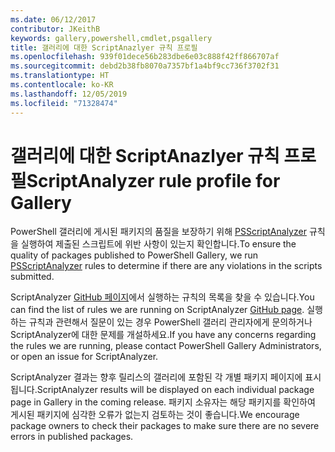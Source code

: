 ```yaml
---
ms.date: 06/12/2017
contributor: JKeithB
keywords: gallery,powershell,cmdlet,psgallery
title: 갤러리에 대한 ScriptAnazlyer 규칙 프로필
ms.openlocfilehash: 939f01dece56b283dbe6e03c888f42ff866707af
ms.sourcegitcommit: debd2b38fb8070a7357bf1a4bf9cc736f3702f31
ms.translationtype: HT
ms.contentlocale: ko-KR
ms.lasthandoff: 12/05/2019
ms.locfileid: "71328474"
---
```

# <a name="scriptanalyzer-rule-profile-for-gallery"></a><span data-ttu-id="b745d-103">갤러리에 대한 ScriptAnazlyer 규칙 프로필</span><span class="sxs-lookup"><span data-stu-id="b745d-103">ScriptAnalyzer rule profile for Gallery</span></span>

<span data-ttu-id="b745d-104">PowerShell 갤러리에 게시된 패키지의 품질을 보장하기 위해 [PSScriptAnalyzer](https://github.com/PowerShell/PSScriptAnalyzer) 규칙을 실행하여 제출된 스크립트에 위반 사항이 있는지 확인합니다.</span><span class="sxs-lookup"><span data-stu-id="b745d-104">To ensure the quality of packages published to PowerShell Gallery, we run [PSScriptAnalyzer](https://github.com/PowerShell/PSScriptAnalyzer) rules to determine if there are any violations in the scripts submitted.</span></span>

<span data-ttu-id="b745d-105">ScriptAnalyzer [GitHub 페이지](https://github.com/PowerShell/PSScriptAnalyzer/blob/development/Engine/Settings/PSGallery.psd1)에서 실행하는 규칙의 목록을 찾을 수 있습니다.</span><span class="sxs-lookup"><span data-stu-id="b745d-105">You can find the list of rules we are running on ScriptAnalyzer [GitHub page](https://github.com/PowerShell/PSScriptAnalyzer/blob/development/Engine/Settings/PSGallery.psd1).</span></span>
<span data-ttu-id="b745d-106">실행하는 규칙과 관련해서 질문이 있는 경우 PowerShell 갤러리 관리자에게 문의하거나 ScriptAnalyzer에 대한 문제를 개설하세요.</span><span class="sxs-lookup"><span data-stu-id="b745d-106">If you have any concerns regarding the rules we are running, please contact PowerShell Gallery Administrators, or open an issue for ScriptAnalyzer.</span></span>

<span data-ttu-id="b745d-107">ScriptAnalyzer 결과는 향후 릴리스의 갤러리에 포함된 각 개별 패키지 페이지에 표시됩니다.</span><span class="sxs-lookup"><span data-stu-id="b745d-107">ScriptAnalyzer results will be displayed on each individual package page in Gallery in the coming release.</span></span> <span data-ttu-id="b745d-108">패키지 소유자는 해당 패키지를 확인하여 게시된 패키지에 심각한 오류가 없는지 검토하는 것이 좋습니다.</span><span class="sxs-lookup"><span data-stu-id="b745d-108">We encourage package owners to check their packages to make sure there are no severe errors in published packages.</span></span>
